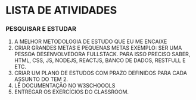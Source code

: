 # LISTA DE ATIVIDADES

### PESQUISAR E ESTUDAR

1. A MELHOR METODOLOGIA DE ESTUDO QUE EU ME ENCAIXE
2. CRIAR GRANDES METAS E PEQUENAS METAS
    EXEMPLO: SER UMA PESSOA DESENVOLVEDORA FULLSTACK. PARA ISSO PRECISO SABER, HTML, CSS, JS, NODEJS, REACTJS, BANCO DE DADOS, RESTFULL E ETC.
3. CRIAR UM PLANO DE ESTUDOS COM PRAZO DEFINIDOS PARA CADA ASSUNTO DO TEM 2.
4. LÊ DOCUMENTAÇÃO NO W3SCHOOOLS
5. ENTREGAR OS EXERCÍCIOS DO CLASSROOM.

